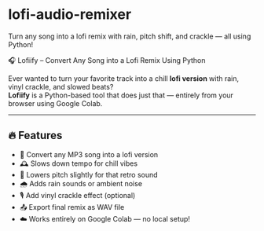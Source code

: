 # lofi-audio-remixer
Turn any song into a lofi remix with rain, pitch shift, and crackle — all using Python!

🎧 Lofiify – Convert Any Song into a Lofi Remix Using Python

Ever wanted to turn your favorite track into a chill **lofi version** with rain, vinyl crackle, and slowed beats?  
**Lofiify** is a Python-based tool that does just that — entirely from your browser using Google Colab.

---

## 🔥 Features

- 🎵 Convert any MP3 song into a lofi version
- 🕰️ Slows down tempo for chill vibes
- 🔄 Lowers pitch slightly for that retro sound
- 🌧️ Adds rain sounds or ambient noise
- 🎙️ Add vinyl crackle effect (optional)
- 📤 Export final remix as WAV file
- ☁️ Works entirely on Google Colab — no local setup!
